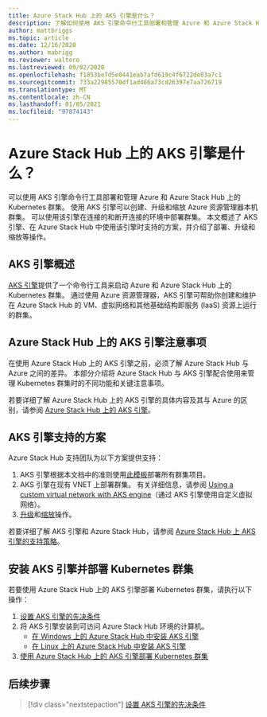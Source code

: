 ```yaml
---
title: Azure Stack Hub 上的 AKS 引擎是什么？
description: 了解如何使用 AKS 引擎命令行工具部署和管理 Azure 和 Azure Stack Hub 上的 Kubernetes 群集。
author: mattbriggs
ms.topic: article
ms.date: 12/16/2020
ms.author: mabrigg
ms.reviewer: waltero
ms.lastreviewed: 09/02/2020
ms.openlocfilehash: f1853be7d5e0441eab7afd619c4f6722de03a7c1
ms.sourcegitcommit: 733a22985570df1ad466a73cd26397e7aa726719
ms.translationtype: MT
ms.contentlocale: zh-CN
ms.lasthandoff: 01/05/2021
ms.locfileid: "97874143"
---
```

# <a name="what-is-the-aks-engine-on-azure-stack-hub"></a>Azure Stack Hub 上的 AKS 引擎是什么？

可以使用 AKS 引擎命令行工具部署和管理 Azure 和 Azure Stack Hub 上的 Kubernetes 群集。 使用 AKS 引擎可以创建、升级和缩放 Azure 资源管理器本机群集。 可以使用该引擎在连接的和断开连接的环境中部署群集。 本文概述了 AKS 引擎、在 Azure Stack Hub 中使用该引擎时支持的方案，并介绍了部署、升级和缩放等操作。

## <a name="overview-of-the-aks-engine"></a>AKS 引擎概述

[AKS 引擎](https://github.com/Azure/aks-engine)提供了一个命令行工具来启动 Azure 和 Azure Stack Hub 上的 Kubernetes 群集。 通过使用 Azure 资源管理器，AKS 引擎可帮助你创建和维护在 Azure Stack Hub 的 VM、虚拟网络和其他基础结构即服务 (IaaS) 资源上运行的群集。

## <a name="aks-engine-on-azure-stack-hub-considerations"></a>Azure Stack Hub 上的 AKS 引擎注意事项

在使用 Azure Stack Hub 上的 AKS 引擎之前，必须了解 Azure Stack Hub 与 Azure 之间的差异。 本部分介绍将 Azure Stack Hub 与 AKS 引擎配合使用来管理 Kubernetes 群集时的不同功能和关键注意事项。

若要详细了解 Azure Stack Hub 上的 AKS 引擎的具体内容及其与 Azure 的区别，请参阅 [Azure Stack Hub 上的 AKS 引擎](https://github.com/Azure/aks-engine/blob/master/docs/topics/azure-stack.md)。

## <a name="supported-scenarios-with-the-aks-engine"></a>AKS 引擎支持的方案

Azure Stack Hub 支持团队为以下方案提供支持：

1.  AKS 引擎根据本文档中的准则使用[此模板](https://github.com/Azure/aks-engine/tree/master/examples/azure-stack)部署所有群集项目。
2.  AKS 引擎在现有 VNET 上部署群集。 有关详细信息，请参阅 [Using a custom virtual network with AKS engine](https://github.com/Azure/aks-engine/blob/master/docs/tutorials/custom-vnet.md)（通过 AKS 引擎使用自定义虚拟网络）。
3.  [升级](azure-stack-kubernetes-aks-engine-upgrade.md)和[缩放](azure-stack-kubernetes-aks-engine-scale.md)操作。

若要详细了解 AKS 引擎和 Azure Stack Hub，请参阅 [Azure Stack Hub 上 AKS 引擎的支持策略](azure-stack-kubernetes-aks-engine-support.md)。

## <a name="install-the-aks-engine-and-deploy-a-kubernetes-cluster"></a>安装 AKS 引擎并部署 Kubernetes 群集

若要使用 Azure Stack Hub 上的 AKS 引擎部署 Kubernetes 群集，请执行以下操作：

1. [设置 AKS 引擎的先决条件](azure-stack-kubernetes-aks-engine-set-up.md)
2. 将 AKS 引擎安装到可访问 Azure Stack Hub 环境的计算机。
     - [在 Windows 上的 Azure Stack Hub 中安装 AKS 引擎](azure-stack-kubernetes-aks-engine-deploy-windows.md)
     - [在 Linux 上的 Azure Stack Hub 中安装 AKS 引擎](azure-stack-kubernetes-aks-engine-deploy-linux.md)
3. [使用 Azure Stack Hub 上的 AKS 引擎部署 Kubernetes 群集](azure-stack-kubernetes-aks-engine-deploy-cluster.md)

## <a name="next-steps"></a>后续步骤

> [!div class="nextstepaction"]
> [设置 AKS 引擎的先决条件](azure-stack-kubernetes-aks-engine-set-up.md)